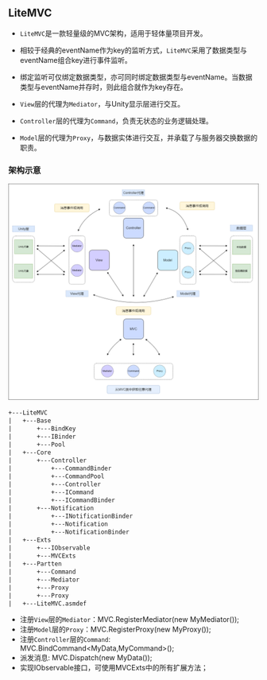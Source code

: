 ## LiteMVC

- `LiteMVC`是一款轻量级的MVC架构，适用于轻体量项目开发。

- 相较于经典的eventName作为key的监听方式，`LiteMVC`采用了数据类型与eventName组合key进行事件监听。
  
- 绑定监听可仅绑定数据类型，亦可同时绑定数据类型与eventName。当数据类型与eventName并存时，则此组合就作为key存在。

- `View`层的代理为`Mediator`，与Unity显示层进行交互。

- `Controller`层的代理为`Command`，负责无状态的业务逻辑处理。

- `Model`层的代理为`Proxy`，与数据实体进行交互，并承载了与服务器交换数据的职责。

### 架构示意
![LiteMVC架构图](GitDocs/Images/LiteMVC.png)

```
+---LiteMVC          
|   +---Base
|       +---BindKey                     
|       +---IBinder                     
|       +---Pool                        
|   +---Core                            
|       +---Controller                    
|           +---CommandBinder           
|           +---CommandPool            
|           +---Controller             
|           +---ICommand            
|           +---ICommandBinder            
|       +---Notification            
|           +---INotificationBinder             
|           +---Notification             
|           +---NotificationBinder             
|   +---Exts        
|       +---IObservable    
|       +---MVCExts        
|   +---Partten            
|       +---Command                  
|       +---Mediator                 
|       +---Proxy          
|       +---Proxy          
|   +---LiteMVC.asmdef     
```
- 注册`View`层的`Mediator`：MVC.RegisterMediator(new MyMediator());
- 注册`Model`层的`Proxy`：MVC.RegisterProxy(new MyProxy());
- 注册`Controller`层的`Command`: MVC.BindCommand<MyData,MyCommand>();
- 派发消息: MVC.Dispatch(new MyData());
- 实现IObservable接口，可使用MVCExts中的所有扩展方法；
